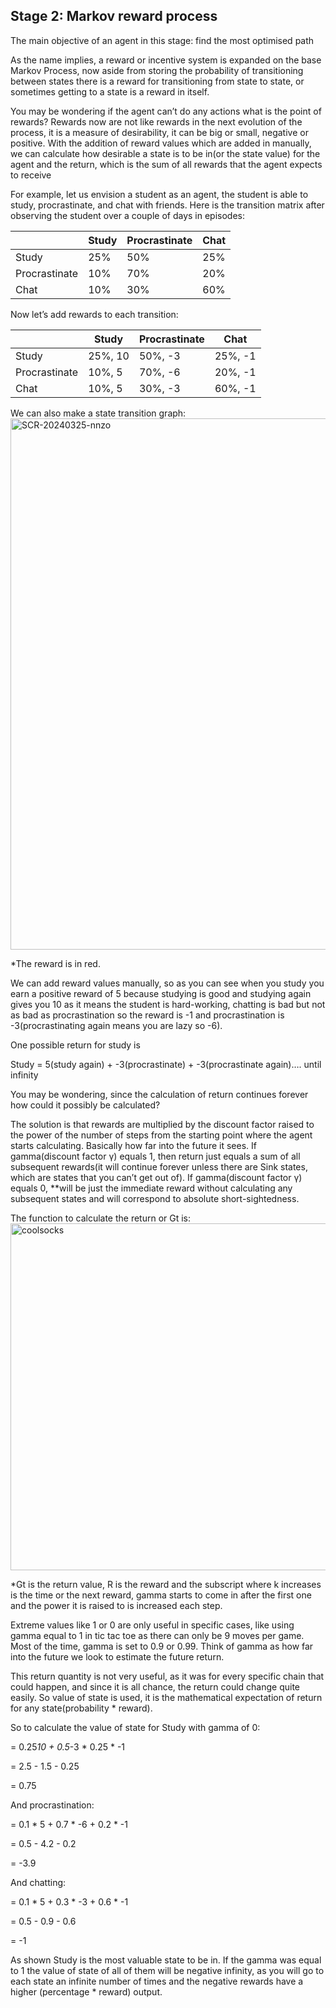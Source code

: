 ## Stage 2: Markov reward process

The main objective of an agent in this stage: find the most optimised path

As the name implies, a reward or incentive system is expanded on the base Markov Process, now aside from storing the probability of transitioning between states there is a reward for transitioning from state to state, or sometimes getting to a state is a reward in itself.

You may be wondering if the agent can’t do any actions what is the point of rewards? Rewards now are not like rewards in the next evolution of the process, it is a measure of desirability, it can be big or small, negative or positive. With the addition of reward values which are added in manually, we can calculate how desirable a state is to be in(or the state value) for the agent and the return, which is the sum of all rewards that the agent expects to receive

For example, let us envision a student as an agent, the student is able to study, procrastinate, and chat with friends. Here is the transition matrix after observing the student over a couple of days in episodes:

|  | Study | Procrastinate | Chat |
| --- | --- | --- | --- |
| Study | 25% | 50% | 25% |
| Procrastinate | 10% | 70% | 20% |
| Chat | 10% | 30% | 60% |

Now let’s add rewards to each transition:

|  | Study | Procrastinate | Chat |
| --- | --- | --- | --- |
| Study | 25%, 10 | 50%, -3 | 25%, -1 |
| Procrastinate | 10%, 5 | 70%, -6 | 20%, -1 |
| Chat | 10%, 5 | 30%, -3  | 60%, -1 |

We can also make a state transition graph:
<img width="850" alt="SCR-20240325-nnzo" src="https://github.com/623637719/The-Democratization-of-AI/assets/84779222/b0b0045c-db0d-4f4d-abae-ca5407f5c3cb">

*The reward is in red.

We can add reward values manually, so as you can see when you study you earn a positive reward of 5 because studying is good and studying again gives you 10 as it means the student is hard-working, chatting is bad but not as bad as procrastination so the reward is -1 and procrastination is -3(procrastinating again means you are lazy so -6). 

One possible return for study is

Study = 5(study again) + -3(procrastinate) +  -3(procrastinate again)…. until infinity

You may be wondering, since the calculation of return continues forever how could it possibly be calculated?

The solution is that rewards are multiplied by the discount factor raised to the power of the number of steps from the starting point where the agent starts calculating. Basically how far into the future it sees. If gamma(discount factor γ) equals 1, then return just equals a sum of all subsequent rewards(it will continue forever unless there are Sink states, which are states that you can’t get out of). If gamma(discount factor γ) equals 0, **will be just the immediate reward without calculating any subsequent states and will correspond to absolute short-sightedness.

The function to calculate the return or Gt is:
<img width="555" alt="coolsocks" src="https://github.com/623637719/The-Democratization-of-AI/assets/84779222/15e1c619-1481-4933-a5cf-5da188a9fb2c">

*Gt is the return value, R is the reward and the subscript where k increases is the time or the next reward, gamma starts to come in after the first one and the power it is raised to is increased each step.

Extreme values like 1 or 0 are only useful in specific cases, like using gamma equal to 1 in tic tac toe as there can only be 9 moves per game. Most of the time, gamma is set to 0.9 or 0.99. Think of gamma as how far into the future we look to estimate the future return.

This return quantity is not very useful, as it was for every specific chain that could happen, and since it is all chance, the return could change quite easily. So value of state is used, it is the mathematical expectation of return for any state(probability * reward). 

So to calculate the value of state for Study with gamma of 0:

= 0.25*10 + 0.5*-3 * 0.25 * -1

= 2.5 - 1.5 - 0.25

= 0.75

And procrastination:

= 0.1 * 5 + 0.7 * -6 + 0.2 * -1

= 0.5 - 4.2 - 0.2

= -3.9

And chatting:

= 0.1 * 5 + 0.3 * -3 + 0.6 * -1

= 0.5 - 0.9 - 0.6

= -1

As shown Study is the most valuable state to be in. If the gamma was equal to 1 the value of state of all of them will be negative infinity, as you will go to each state an infinite number of times and the negative rewards have a higher (percentage * reward) output.
